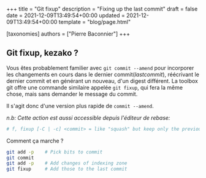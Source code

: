 +++
title = "Git fixup"
description = "Fixing up the last commit"
draft = false
date = 2021-12-09T13:49:54+00:00
updated = 2021-12-09T13:49:54+00:00
template = "blog/page.html"

[taxonomies]
authors = ["Pierre Baconnier"]
+++

## Git fixup, kezako ?

Vous êtes probablement familier avec `git commit --amend` pour incorporer les changements en cours dans le dernier commit(*lastcommit*), réécrivant le dernier commit et en générant un nouveau, d'un digest différent. 
La toolbox git offre une commande similaire appelée `git fixup`, qui fera la même chose, mais sans demander le message du commit.

Il s'agit donc d'une version plus rapide de `commit --amend`.

*n.b: Cette action est aussi accessible depuis l'éditeur de rebase:*
```bash
# f, fixup [-C | -c] <commit> = like "squash" but keep only the previous
```

Comment ça marche ?

```bash
git add -p    # Pick bits to commit
git commit
git add -p    # Add changes of indexing zone
git fixup     # Add those to the last commit
```